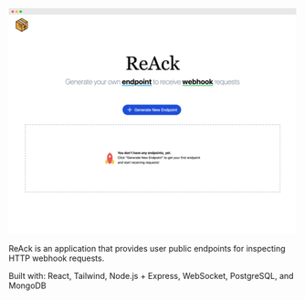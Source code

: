 ![screenshot](https://github.com/reack-dev/.github/blob/9726ed45440a890c79547ef311ec88a2a34940b9/profile/reack-screenshot.png)

ReAck is an application that provides user public endpoints for inspecting HTTP webhook requests.

Built with: React, Tailwind, Node.js + Express, WebSocket, PostgreSQL, and MongoDB
